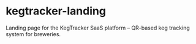 # kegtracker-landing
Landing page for the KegTracker SaaS platform – QR-based keg tracking system for breweries.

